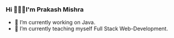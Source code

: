 ### Hi 👋:man_technologist:I'm Prakash Mishra
 
- 🔭 I’m currently working on Java.
- 🌱 I’m currently teaching myself Full Stack Web-Development.
